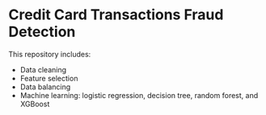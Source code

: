 # Credit Card Transactions Fraud Detection

This repository includes:
- Data cleaning
- Feature selection
- Data balancing
- Machine learning: logistic regression, decision tree, random forest, and XGBoost
